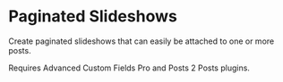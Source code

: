 # Paginated Slideshows
Create paginated slideshows that can easily be attached to one or more posts.

Requires Advanced Custom Fields Pro and Posts 2 Posts plugins.
